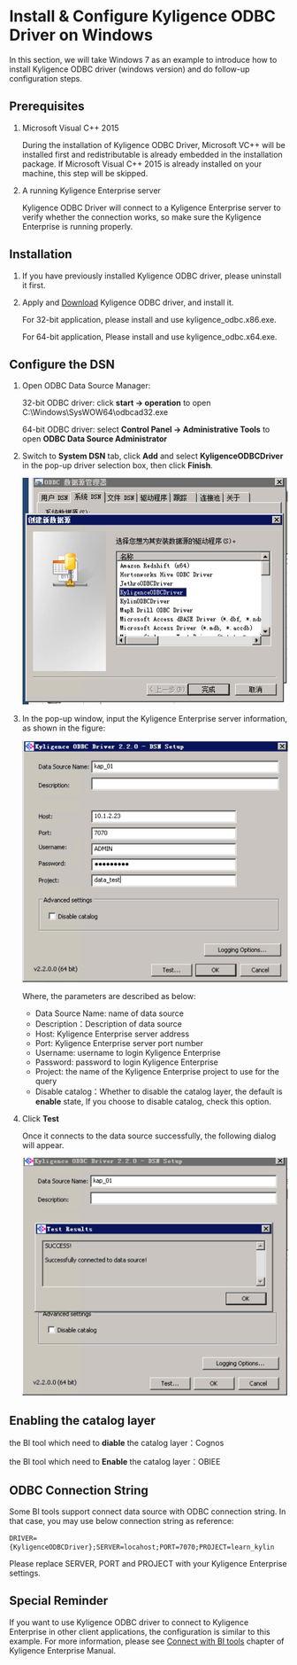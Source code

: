 # Install & Configure Kyligence ODBC Driver on Windows

In this section, we will take Windows 7 as an example to introduce how to install Kyligence ODBC driver (windows version) and do follow-up configuration steps. 

## Prerequisites

1. Microsoft Visual C++ 2015

   During the installation of Kyligence ODBC Driver, Microsoft VC++ will be installed first and redistributable is already embedded in the installation package. If Microsoft Visual C++ 2015 is already installed on your machine, this step will be skipped.

2. A running Kyligence Enterprise server

   Kyligence ODBC Driver will connect to a Kyligence Enterprise server to verify whether the connection works, so make sure the Kyligence Enterprise is running properly.

## Installation

1. If you have previously installed Kyligence ODBC driver, please uninstall it first.

2. Apply and [Download](http://account.kyligence.io) Kyligence ODBC driver, and install it.

   For 32-bit application, please install and use kyligence_odbc.x86.exe.

   For 64-bit application, Please install and use kyligence_odbc.x64.exe.

## Configure the DSN

1. Open ODBC Data Source Manager:

   32-bit ODBC driver: click **start -> operation** to open C:\Windows\SysWOW64\odbcad32.exe

   64-bit ODBC driver: select **Control Panel -> Administrative Tools** to open **ODBC Data Source Administrator**

2. Switch to **System DSN** tab, click **Add** and select **KyligenceODBCDriver** in the pop-up driver selection box, then click **Finish**.

   ![Add Kyligence ODBC Driver](images/01.png)

3. In the pop-up window, input the Kyligence Enterprise server information, as shown in the figure:

    ![DSN setting](images/02.png)

   Where, the parameters are described as below: 

   * Data Source Name: name of data source
   * Description：Description of data source
   * Host: Kyligence Enterprise server address
   * Port: Kyligence Enterprise server port number
   * Username: username to login Kyligence Enterprise
   * Password: password to login Kyligence Enterprise 
   * Project: the name of the Kyligence Enterprise project to use for the query
   * Disable catalog：Whether to disable the catalog layer, the default is **enable** state, If you choose to disable catalog, check this option.

4. Click **Test**

   Once it connects to the data source successfully, the following dialog will appear.

   ![Connect Successfully](images/03.png)

## Enabling the catalog layer

   the BI tool which need to **diable** the catalog layer：Cognos

   the BI tool which need to **Enable** the catalog layer：OBIEE

## ODBC Connection String

Some BI tools support connect data source with ODBC connection string. In that case, you may use below connection string as reference:

```
DRIVER={KyligenceODBCDriver};SERVER=locahost;PORT=7070;PROJECT=learn_kylin
```

Please replace SERVER, PORT and PROJECT with your Kyligence Enterprise settings.

## Special Reminder

If you want to use Kyligence ODBC driver to connect to Kyligence Enterprise in other client applications, the configuration is similar to this example. For more information, please see [Connect with BI tools](../integration/README.md) chapter of Kyligence Enterprise Manual.
